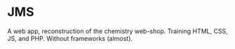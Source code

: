 # JMS
A web app, reconstruction of the chemistry web-shop. Training HTML, CSS, JS, and PHP. Without frameworks (almost). 
